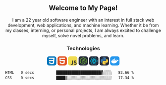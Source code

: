 <section align=center><h1>Welcome to My Page!</h1>
  <p>I am a 22 year old software engineer with an interest in full stack web development, web applications, and machine learning. Whether it be from my classes, interning, or personal projects, I am always excited to challenge myself, solve novel problems, and learn.</p></section>

<section align=center >
  <h3 align=center>Technologies</h3>
  <img align=center display=inline-block width=30px src = "images/CSS.svg">
  <img align=center display=inline-block width=30px src = "images/HTML.svg">
  <img align=center display=inline-block width=30px src = "images/JavaScript.svg">
    <img align=center display=inline-block width=30px src = "images/NodeJS-Dark.svg">
    <img align=center display=inline-block width=30px src = "images/React-Dark.svg">
    <img align=center display=inline-block width=30px src = "images/Python-Dark.svg">
  <img align=center display=inline-block width=30px src = "images/Docker.svg">

</section>
<!--START_SECTION:waka-->

```txt
HTML   0 secs          ████████████████████▓░░░░   82.66 %
CSS    0 secs          ████▒░░░░░░░░░░░░░░░░░░░░   17.34 %
```

<!--END_SECTION:waka-->
